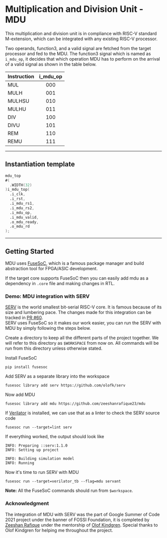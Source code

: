 # Multiplication and Division Unit -MDU
This multiplication and division unit is in compliance with RISC-V standard M-extension, which can be integrated with any existing RISC-V processor.

Two operands, function3, and a valid signal are fetched from the target processor and fed to the MDU. The function3 signal which is named as `i_mdu_op`, it decides that which operation MDU has to perform on the arrival of a valid signal as shown in the table below.

| Instruction   |    i_mdu_op   |
|---------------|:-------------:|
| MUL           |      000      |
| MULH          |      001      |
| MULHSU        |      010      |
| MULHU         |      011      |
| DIV           |      100      |
| DIVU          |      101      |
| REM           |      110      |
| REMU          |      111      |

---
## Instantiation template
```verilog
mdu_top
#(
  .WIDTH(32)
)i_mdu_top(
  .i_clk,  
  .i_rst,
  .i_mdu_rs1,
  .i_mdu_rs2,
  .i_mdu_op,
  .i_mdu_valid,
  .o_mdu_ready,
  .o_mdu_rd
);
```
---
## Getting Started
MDU uses [FuseSoC](https://github.com/olofk/fusesoc), which is a famous package manager and build abstraction tool for FPGA/ASIC development.

If the target core supports FuseSoC then you can easily add mdu as a dependency in `.core` file and making changes in RTL.

### Demo: MDU integration with SERV
[SERV](https://github.com/olofk/serv) is the world smallest bit-serial RISC-V core. It is famous because of its size and lumbering pace. The changes made for this integration can be tracked in [PR #60](https://github.com/olofk/serv/pull/60).  
SERV uses FuseSoC so it makes our work easier, you can run the SERV with MDU by simply following the steps below.

Create a directory to keep all the different parts of the project together. We will refer to this directory as `$WORKSPACE` from now on. All commands will be run from this directory unless otherwise stated.

Install FuseSoC

    pip install fusesoc 

Add SERV as a separate library into the workspace

    fusesoc library add serv https://github.com/olofk/serv

Now add MDU

    fusesoc library add mdu https://github.com/zeeshanrafique23/mdu

If [Verilator](https://www.veripool.org/wiki/verilator) is installed, we can use that as a linter to check the SERV source code

    fusesoc run --target=lint serv

If everything worked, the output should look like

    INFO: Preparing ::serv:1.1.0
    INFO: Setting up project

    INFO: Building simulation model
    INFO: Running

Now it's time to run SERV with MDU

    fusesoc run --target=verilator_tb --flag=mdu servant

**Note:** All the FuseSoC commands should run from `$workspace`.

### Acknowledgment
The integration of MDU with SERV was the part of Google Summer of Code 2021 project under the banner of FOSSI Foundation, it is completed by [Zeeshan Rafique](https://github.com/zeeshanrafique23) under the mentorship of [Olof Kindgren](https://github.com/olofk). Special thanks to Olof Kindgren for helping me throughout the project.